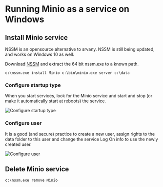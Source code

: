 # Running Minio as a service on Windows

## Install Minio service

NSSM is an opensource alternative to srvany. NSSM is still being updated, and works on Windows 10 as well.

Download [NSSM](http://nssm.cc/download) and extract the 64 bit nssm.exe to a known path.

```
c:\nssm.exe install Minio c:\bin\minio.exe server c:\data
```

### Configure startup type

When you start services, look for the Minio service and start and stop (or make it automatically start at reboots) the service.

![Configure startup type](https://raw.githubusercontent.com/minio/minio/master/docs/screenshots/windows-configure-startup-type.png)

### Configure user

It is a good (and secure) practice to create a new user, assign rights to the data folder to this user and change the service Log On info to use the newly created user.

![Configure user](https://raw.githubusercontent.com/minio/minio/master/docs/screenshots/windows-configure-user.png)

## Delete Minio service

```
c:\nssm.exe remove Minio
```
